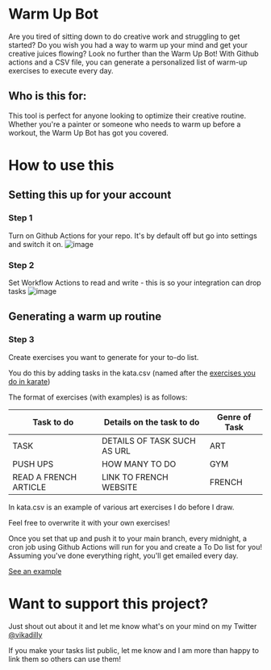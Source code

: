 # Warm Up Bot
Are you tired of sitting down to do creative work and struggling to get started? Do you wish you had a way to warm up your mind and get your creative juices flowing? Look no further than the Warm Up Bot! With Github actions and a CSV file, you can generate a personalized list of warm-up exercises to execute every day.

## Who is this for:
This tool is perfect for anyone looking to optimize their creative routine. Whether you're a painter or someone who needs to warm up before a workout, the Warm Up Bot has got you covered.

# How to use this

## Setting this up for your account

### Step 1 
Turn on Github Actions for your repo. It's by default off but go into settings and switch it on. 
![image](https://user-images.githubusercontent.com/24465934/224672276-29a8cac1-44ec-4904-a281-5821b1adb29f.png)


### Step 2 
Set Workflow Actions to read and write - this is so your integration can drop tasks
![image](https://user-images.githubusercontent.com/24465934/224672308-3aa4ebc7-2067-409f-9c67-57196002bf5f.png)

## Generating a warm up routine

### Step 3
Create exercises you want to generate for your to-do list. 

You do this by adding tasks in the kata.csv (named after the [exercises you do in karate](https://en.wikipedia.org/wiki/Kata))

The format of exercises (with examples) is as follows: 

  | Task to do   | Details on the task to do   | Genre of Task |
  |--------------|--------------|--------------|
  | TASK | DETAILS OF TASK SUCH AS URL| ART  |
  | PUSH UPS | HOW MANY TO DO | GYM   |
  | READ A FRENCH ARTICLE | LINK TO FRENCH WEBSITE | FRENCH |

In kata.csv is an example of various art exercises I do before I draw. 

Feel free to overwrite it with your own exercises!

Once you set that up and push it to your main branch, every midnight, a cron job using Github Actions will run for you and create a To Do list for you! Assuming you've done everything right, you'll get emailed every day.

[See an example](https://github.com/vikadilly/creativeroutinebot/issues/11)


# Want to support this project? 

Just shout out about it and let me know what's on your mind on my Twitter [@vikadilly](https://twitter.com/vikadilly)

If you make your tasks list public, let me know and I am more than happy to link them so others can use them!


